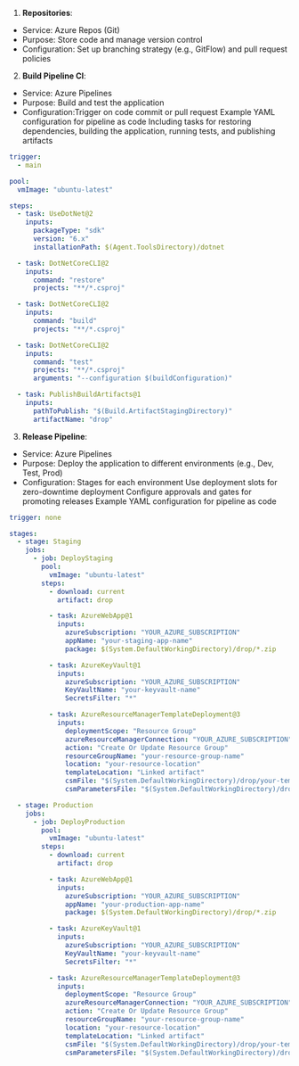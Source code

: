 1. **Repositories**:

- Service: Azure Repos (Git)
- Purpose: Store code and manage version control
- Configuration: Set up branching strategy (e.g., GitFlow) and pull request policies

2. **Build Pipeline CI**:

- Service: Azure Pipelines
- Purpose: Build and test the application
- Configuration:Trigger on code commit or pull request
  Example YAML configuration for pipeline as code
  Including tasks for restoring dependencies, building the application, running tests, and publishing artifacts

```yml
trigger:
  - main

pool:
  vmImage: "ubuntu-latest"

steps:
  - task: UseDotNet@2
    inputs:
      packageType: "sdk"
      version: "6.x"
      installationPath: $(Agent.ToolsDirectory)/dotnet

  - task: DotNetCoreCLI@2
    inputs:
      command: "restore"
      projects: "**/*.csproj"

  - task: DotNetCoreCLI@2
    inputs:
      command: "build"
      projects: "**/*.csproj"

  - task: DotNetCoreCLI@2
    inputs:
      command: "test"
      projects: "**/*.csproj"
      arguments: "--configuration $(buildConfiguration)"

  - task: PublishBuildArtifacts@1
    inputs:
      pathToPublish: "$(Build.ArtifactStagingDirectory)"
      artifactName: "drop"
```

3. **Release Pipeline**:

- Service: Azure Pipelines
- Purpose: Deploy the application to different environments (e.g., Dev, Test, Prod)
- Configuration: Stages for each environment
  Use deployment slots for zero-downtime deployment
  Configure approvals and gates for promoting releases
  Example YAML configuration for pipeline as code

```yml
trigger: none

stages:
  - stage: Staging
    jobs:
      - job: DeployStaging
        pool:
          vmImage: "ubuntu-latest"
        steps:
          - download: current
            artifact: drop

          - task: AzureWebApp@1
            inputs:
              azureSubscription: "YOUR_AZURE_SUBSCRIPTION"
              appName: "your-staging-app-name"
              package: $(System.DefaultWorkingDirectory)/drop/*.zip

          - task: AzureKeyVault@1
            inputs:
              azureSubscription: "YOUR_AZURE_SUBSCRIPTION"
              KeyVaultName: "your-keyvault-name"
              SecretsFilter: "*"

          - task: AzureResourceManagerTemplateDeployment@3
            inputs:
              deploymentScope: "Resource Group"
              azureResourceManagerConnection: "YOUR_AZURE_SUBSCRIPTION"
              action: "Create Or Update Resource Group"
              resourceGroupName: "your-resource-group-name"
              location: "your-resource-location"
              templateLocation: "Linked artifact"
              csmFile: "$(System.DefaultWorkingDirectory)/drop/your-template-file.json"
              csmParametersFile: "$(System.DefaultWorkingDirectory)/drop/your-parameters-file.json"

  - stage: Production
    jobs:
      - job: DeployProduction
        pool:
          vmImage: "ubuntu-latest"
        steps:
          - download: current
            artifact: drop

          - task: AzureWebApp@1
            inputs:
              azureSubscription: "YOUR_AZURE_SUBSCRIPTION"
              appName: "your-production-app-name"
              package: $(System.DefaultWorkingDirectory)/drop/*.zip

          - task: AzureKeyVault@1
            inputs:
              azureSubscription: "YOUR_AZURE_SUBSCRIPTION"
              KeyVaultName: "your-keyvault-name"
              SecretsFilter: "*"

          - task: AzureResourceManagerTemplateDeployment@3
            inputs:
              deploymentScope: "Resource Group"
              azureResourceManagerConnection: "YOUR_AZURE_SUBSCRIPTION"
              action: "Create Or Update Resource Group"
              resourceGroupName: "your-resource-group-name"
              location: "your-resource-location"
              templateLocation: "Linked artifact"
              csmFile: "$(System.DefaultWorkingDirectory)/drop/your-template-file.json"
              csmParametersFile: "$(System.DefaultWorkingDirectory)/drop/your-parameters-file.json"
```
